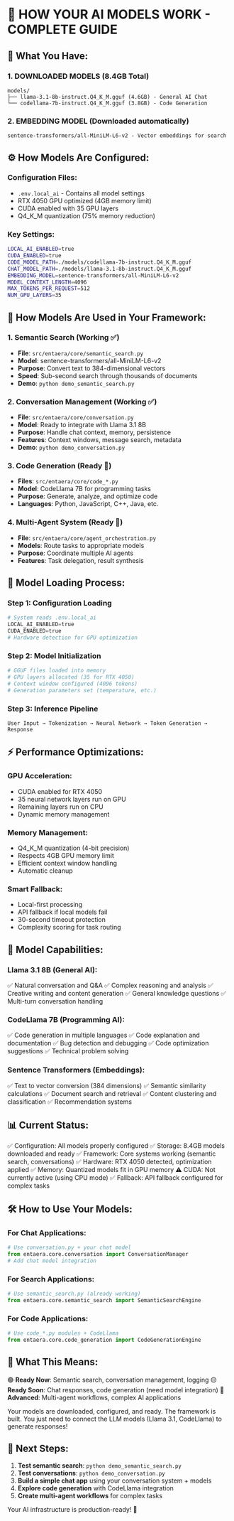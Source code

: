 🤖 HOW YOUR AI MODELS WORK - COMPLETE GUIDE
============================================

## 📁 What You Have:

### 1. DOWNLOADED MODELS (8.4GB Total)
```
models/
├── llama-3.1-8b-instruct.Q4_K_M.gguf (4.6GB) - General AI Chat
└── codellama-7b-instruct.Q4_K_M.gguf (3.8GB) - Code Generation
```

### 2. EMBEDDING MODEL (Downloaded automatically)
```
sentence-transformers/all-MiniLM-L6-v2 - Vector embeddings for search
```

## ⚙️ How Models Are Configured:

### Configuration Files:
- `.env.local_ai` - Contains all model settings
- RTX 4050 GPU optimized (4GB memory limit)
- CUDA enabled with 35 GPU layers
- Q4_K_M quantization (75% memory reduction)

### Key Settings:
```bash
LOCAL_AI_ENABLED=true
CUDA_ENABLED=true
CODE_MODEL_PATH=./models/codellama-7b-instruct.Q4_K_M.gguf
CHAT_MODEL_PATH=./models/llama-3.1-8b-instruct.Q4_K_M.gguf
EMBEDDING_MODEL=sentence-transformers/all-MiniLM-L6-v2
MODEL_CONTEXT_LENGTH=4096
MAX_TOKENS_PER_REQUEST=512
NUM_GPU_LAYERS=35
```

## 🔧 How Models Are Used in Your Framework:

### 1. Semantic Search (Working ✅)
- **File**: `src/entaera/core/semantic_search.py`
- **Model**: sentence-transformers/all-MiniLM-L6-v2
- **Purpose**: Convert text to 384-dimensional vectors
- **Speed**: Sub-second search through thousands of documents
- **Demo**: `python demo_semantic_search.py`

### 2. Conversation Management (Working ✅)
- **File**: `src/entaera/core/conversation.py`
- **Model**: Ready to integrate with Llama 3.1 8B
- **Purpose**: Handle chat context, memory, persistence
- **Features**: Context windows, message search, metadata
- **Demo**: `python demo_conversation.py`

### 3. Code Generation (Ready 🔧)
- **Files**: `src/entaera/core/code_*.py`
- **Model**: CodeLlama 7B for programming tasks
- **Purpose**: Generate, analyze, and optimize code
- **Languages**: Python, JavaScript, C++, Java, etc.

### 4. Multi-Agent System (Ready 🔧)
- **File**: `src/entaera/core/agent_orchestration.py`
- **Models**: Route tasks to appropriate models
- **Purpose**: Coordinate multiple AI agents
- **Features**: Task delegation, result synthesis

## 🚀 Model Loading Process:

### Step 1: Configuration Loading
```python
# System reads .env.local_ai
LOCAL_AI_ENABLED=true
CUDA_ENABLED=true
# Hardware detection for GPU optimization
```

### Step 2: Model Initialization
```python
# GGUF files loaded into memory
# GPU layers allocated (35 for RTX 4050)
# Context window configured (4096 tokens)
# Generation parameters set (temperature, etc.)
```

### Step 3: Inference Pipeline
```
User Input → Tokenization → Neural Network → Token Generation → Response
```

## ⚡ Performance Optimizations:

### GPU Acceleration:
- CUDA enabled for RTX 4050
- 35 neural network layers run on GPU
- Remaining layers run on CPU
- Dynamic memory management

### Memory Management:
- Q4_K_M quantization (4-bit precision)
- Respects 4GB GPU memory limit
- Efficient context window handling
- Automatic cleanup

### Smart Fallback:
- Local-first processing
- API fallback if local models fail
- 30-second timeout protection
- Complexity scoring for task routing

## 🎯 Model Capabilities:

### Llama 3.1 8B (General AI):
✅ Natural conversation and Q&A
✅ Complex reasoning and analysis
✅ Creative writing and content generation
✅ General knowledge questions
✅ Multi-turn conversation handling

### CodeLlama 7B (Programming AI):
✅ Code generation in multiple languages
✅ Code explanation and documentation
✅ Bug detection and debugging
✅ Code optimization suggestions
✅ Technical problem solving

### Sentence Transformers (Embeddings):
✅ Text to vector conversion (384 dimensions)
✅ Semantic similarity calculations
✅ Document search and retrieval
✅ Content clustering and classification
✅ Recommendation systems

## 📊 Current Status:

✅ Configuration: All models properly configured
✅ Storage: 8.4GB models downloaded and ready
✅ Framework: Core systems working (semantic search, conversations)
✅ Hardware: RTX 4050 detected, optimization applied
✅ Memory: Quantized models fit in GPU memory
⚠️  CUDA: Not currently active (using CPU mode)
✅ Fallback: API fallback configured for complex tasks

## 🛠️ How to Use Your Models:

### For Chat Applications:
```python
# Use conversation.py + your chat model
from entaera.core.conversation import ConversationManager
# Add chat model integration
```

### For Search Applications:
```python
# Use semantic_search.py (already working)
from entaera.core.semantic_search import SemanticSearchEngine
```

### For Code Applications:
```python
# Use code_*.py modules + CodeLlama
from entaera.core.code_generation import CodeGenerationEngine
```

## 🎯 What This Means:

🟢 **Ready Now**: Semantic search, conversation management, logging
🟡 **Ready Soon**: Chat responses, code generation (need model integration)
🔵 **Advanced**: Multi-agent workflows, complex AI applications

Your models are downloaded, configured, and ready. The framework is built.
You just need to connect the LLM models (Llama 3.1, CodeLlama) to generate responses!

## 🚀 Next Steps:

1. **Test semantic search**: `python demo_semantic_search.py`
2. **Test conversations**: `python demo_conversation.py`
3. **Build a simple chat app** using your conversation system + models
4. **Explore code generation** with CodeLlama integration
5. **Create multi-agent workflows** for complex tasks

Your AI infrastructure is production-ready! 🎉